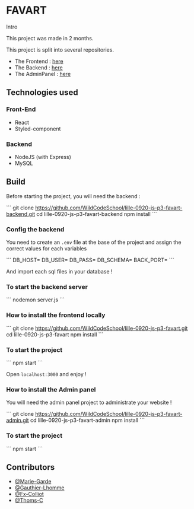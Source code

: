 # FAVART

Intro

This project was made in 2 months.

This project is split into several repositories.

- The Frontend : [here](https://github.com/WildCodeSchool/lille-0920-js-p3-favart)
- The Backend : [here](https://github.com/WildCodeSchool/lille-0920-js-p3-favart-backend)
- The AdminPanel : [here](https://github.com/WildCodeSchool/lille-0920-js-p3-favart-admin)


## Technologies used

### Front-End

- React
- Styled-component

### Backend

- NodeJS (with Express)
- MySQL

## Build

Before starting the project, you will need the backend :

\`\`\`
git clone https://github.com/WildCodeSchool/lille-0920-js-p3-favart-backend.git
cd lille-0920-js-p3-favart-backend
npm install
\`\`\`

### Config the backend

You need to create an `.env` file at the base of the project and assign the correct values for each variables

\`\`\`
DB_HOST=
DB_USER=
DB_PASS=
DB_SCHEMA=
BACK_PORT=
\`\`\`

And import each sql files in your database !

### To start the backend server

\`\`\`
nodemon server.js
\`\`\`

### How to install the frontend locally

\`\`\`
git clone https://github.com/WildCodeSchool/lille-0920-js-p3-favart.git
cd lille-0920-js-p3-favart
npm install
\`\`\`

### To start the project

\`\`\`
npm start
\`\`\`

Open `localhost:3000` and enjoy !

### How to install the Admin panel

You will need the admin panel project to administrate your website !

\`\`\`
git clone https://github.com/WildCodeSchool/lille-0920-js-p3-favart-admin.git
cd lille-0920-js-p3-favart-admin
npm install
\`\`\`

### To start the project

\`\`\`
npm start
\`\`\`

## Contributors

- [@Marie-Garde](https://github.com/Marie-Garde)
- [@Gauthier-Lhomme](https://github.com/Gauthier-Lhomme)
- [@Fx-Colliot](https://github.com/Fx-Colliot)
- [@Thoms-C](https://github.com/Thoms-C)